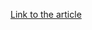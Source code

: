 [Link to the article](https://www.mcafee.com/blogs/other-blogs/mcafee-labs/cybercriminals-actively-exploiting-rdp-to-target-remote-organizations/)
